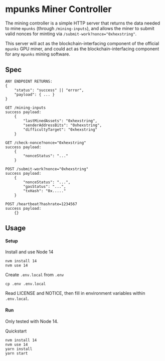 # mpunks Miner Controller

The mining controller is a simple HTTP server that returns the data needed to mine `mpunks` (through `/mining-inputs`), and allows the miner to submit valid nonces for minting via `/submit-work?nonce="0xhexstring"`.

This server will act as the blockchain-interfacing component of the official `mpunks` GPU miner, and could act as the blockchain-interfacing component for any `mpunks` mining software.

## Spec

```
ANY ENDPOINT RETURNS:
{
    "status": "success" || "error",
    "payload": { ... }
}

GET /mining-inputs
success payload:
    {
        "lastMinedAssets": "0xhexstring",
        "senderAddressBits": "0xhexstring",
        "difficultyTarget": "0xhexstring"
    }

GET /check-nonce?nonce="0xhexstring"
success payload:
    {
        "nonceStatus": "..."
    }

POST /submit-work?nonce="0xhexstring"
success payload:
    {
        "nonceStatus": "...",
        "gasStatus": "...",
        "txHash": "0x....."
    }

POST /heartbeat?hashrate=1234567
success payload:
    {}
```

## Usage

#### Setup

Install and use Node 14

```
nvm install 14
nvm use 14
```

Create `.env.local` from `.env`

```
cp .env .env.local
```

Read LICENSE and NOTICE, then fill in environment variables within `.env.local`.

#### Run

Only tested with Node 14.

Quickstart

```
nvm install 14
nvm use 14
yarn install
yarn start
```
